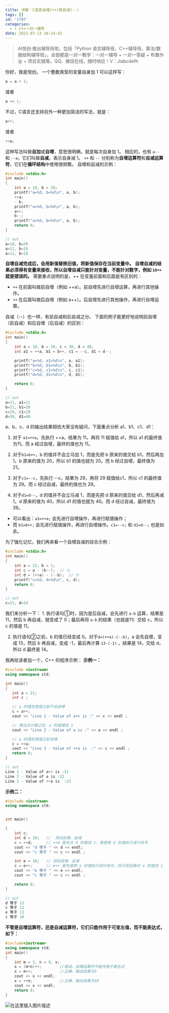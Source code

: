 ```yaml
---
title: 详解：C语言自增(++)和自减(--)
tags: []
id: '1797'
categories:
  - - C++一对一辅导
date: 2021-07-13 16:14:42
---
```


> AI悦创·推出辅导班啦，包括「Python 语言辅导班、C++辅导班、算法/数据结构辅导班」，全部都是一对一教学：一对一辅导 + 一对一答疑 + 布置作业 + 项目实践等。QQ、微信在线，随时响应！V：Jiabcdefh

你好，我是悦创。 一个整数类型的变量自身加 1 可以这样写：

```cpp
a = a + 1;
```

或者

```cpp
a += 1;
```

不过，C语言还支持另外一种更加简洁的写法，就是：

```cpp
a++;
```

或者

```cpp
++a;
```

这种写法叫做**自加**或**自增**，意思很明确，就是每次自身加 1。 相应的，也有 `a--` 和 `--a`，它们叫做**自减**，表示自身减 1。 `++` 和 `--` 分别称为**自增运算符**和**自减运算符**，它们在**循环结构**中使用很频繁。 自增和自减的示例：

```cpp
#include <stdio.h>
int main()
{
    int a = 10, b = 20;
    printf("a=%d, b=%d\n", a, b);
    ++a;
    --b;
    printf("a=%d, b=%d\n", a, b);
    a++;
    b--;
    printf("a=%d, b=%d\n", a, b);
    return 0;
}

// out
a=10, b=20
a=11, b=19
a=12, b=18
```

**自增自减完成后，会用新值替换旧值，将新值保存在当前变量中。** **自增自减的结果必须得有变量来接收，所以自增自减只能针对变量，不能针对数字，例如 `10++` 就是错误的。** 需要重点说明的是，++ 在变量前面和后面是有区别的：

*   `++` 在前面叫做前自增（例如 ++a）。前自增先进行自增运算，再进行其他操作。
*   `++` 在后面叫做后自增（例如 a++）。后自增先进行其他操作，再进行自增运算。

自减（--）也一样，有前自减和后自减之分。 下面的例子能更好地说明前自增（前自减）和后自增（后自减）的区别：

```cpp
#include <stdio.h>
int main()
{
    int a = 10, b = 20, c = 30, d = 40;
    int a1 = ++a, b1 = b++, c1 = --c, d1 = d--;

    printf("a=%d, a1=%d\n", a, a1);
    printf("b=%d, b1=%d\n", b, b1);
    printf("c=%d, c1=%d\n", c, c1);
    printf("d=%d, d1=%d\n", d, d1);

    return 0;
}

// out
a=11, a1=11
b=21, b1=20
c=29, c1=29
d=39, d1=40
```

a、b、c、d 的输出结果相信大家没有疑问，下面重点分析 a1、b1、c1、d1：

1.  对于 `a1=++a`，先执行 ++a，结果为 11，再将 11 赋值给 a1，所以 a1 的最终值为11。而 a 经过自增，最终的值也为 11。
    
2.  对于`b1=b++`，b 的值并不会立马加 1，而是先把 b 原来的值交给 b1，然后再加 1。b 原来的值为 20，所以 b1 的值也就为 20。而 b 经过自增，最终值为 21。
    
3.  对于`c1=--c`，先执行 --c，结果为 29，再将 29 赋值给c1，所以 c1 的最终值为 29。而 c 经过自减，最终的值也为 29。
    
4.  对于`d1=d--`，d 的值并不会立马减 1，而是先把 d 原来的值交给 d1，然后再减 1。d 原来的值为 40，所以 d1 的值也就为 40。而 d 经过自减，最终值为 39。
    

*   可以看出：`a1=++a;` 会先进行自增操作，再进行赋值操作；
*   而 `b1=b++;` 会先进行赋值操作，再进行自增操作。`c1=--c;` 和 `d1=d--;` 也是如此。

为了强化记忆，我们再来看一个自增自减的综合示例：

```cpp
#include <stdio.h>
int main()
{
    int a = 12, b = 1;
    int c = a - (b--);  // ①
    int d = (++a) - (--b);  // ②
    printf("c=%d, d=%d\n", c, d);
    return 0;
}

// out
c=11, d=14
```

我们来分析一下： 1. 执行语句①时，因为是后自减，会先进行 `a-b` 运算，结果是 11，然后 b 再自减，就变成了 0；最后再将 `a-b` 的结果（也就是11）交给 c，所以 c 的值是 11。

2.  执行语句②之前，b 的值已经变成 0。对于`d=(++a)-(--b)`，a 会先自增，变成 13，然后 b 再自减，变成 -1，最后再计算 `13-(-1)` ，结果是 14，交给 d，所以 d 最终是 14。

我再给读者加一个，C++ 的程序示例： **示例一：**

```cpp
#include <iostream>
using namespace std;

int main()
{
   int a = 21;
   int c ;

   // a 的值在赋值之前不会自增
   c = a++;   
   cout << "Line 1 - Value of a++ is :" << c << endl ;

   // 表达式计算之后，a 的值增加 1
   cout << "Line 2 - Value of a is :" << a << endl ;

   // a 的值在赋值之前自增
   c = ++a;  
   cout << "Line 3 - Value of ++a is  :" << c << endl ;
   return 0;
}

// out
Line 1 - Value of a++ is :21
Line 2 - Value of a is :22
Line 3 - Value of ++a is  :23
```

**示例二：**

```cpp
#include <iostream>
using namespace std;


int main()

{
    int c;
    int d = 10;   //  测试自增、自减
    c = ++d;      // ++d 是先对 d 的值加 1，再使用 d 的值执行该行命令
    cout << "d 等于 " << d << endl;
    cout << "c 等于 " << c << endl ;

    int e = 10;   // 测试自增、自减  
    c = e++;      // e++ 是先使用 e 的值执行该行命令，执行完后再对 e 的值加 1
    cout << "e 等于 " << e << endl;
    cout << "c 等于 " << c << endl ;

    return 0;
}

// out
d 等于 11
c 等于 11
e 等于 11
c 等于 10
```

**不管是自增运算符，还是自减运算符，它们只能作用于可变左值，而不能表达式，如下：**

```cpp
#include<iostream>
using namespace std;
int main()
{
    int m = 3, n = 9, x;
    x = (m+n)++;        //错误，自增运算符不能作用于表达式
    x = m++;            //正确，输出结果为3
    cout << x << endl;
    x = ++n;            //正确，输出结果为10
    cout << x << endl;
    return 0;
}
```

![在这里插入图片描述](https://img-blog.csdnimg.cn/20210713161552894.png)